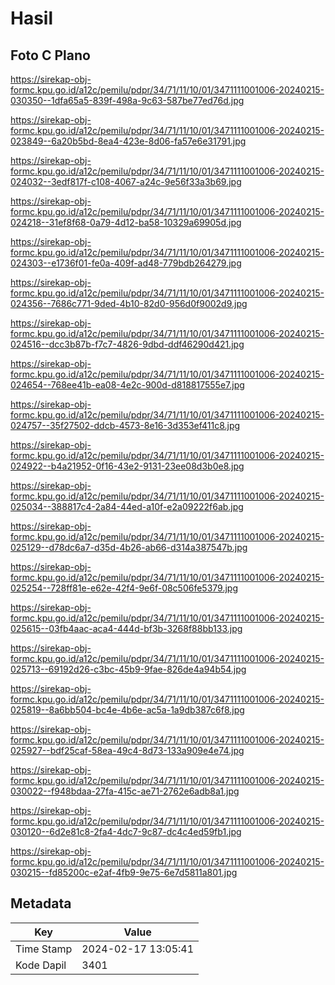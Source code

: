 # Hasil

## Foto C Plano

https://sirekap-obj-formc.kpu.go.id/a12c/pemilu/pdpr/34/71/11/10/01/3471111001006-20240215-030350--1dfa65a5-839f-498a-9c63-587be77ed76d.jpg

https://sirekap-obj-formc.kpu.go.id/a12c/pemilu/pdpr/34/71/11/10/01/3471111001006-20240215-023849--6a20b5bd-8ea4-423e-8d06-fa57e6e31791.jpg

https://sirekap-obj-formc.kpu.go.id/a12c/pemilu/pdpr/34/71/11/10/01/3471111001006-20240215-024032--3edf817f-c108-4067-a24c-9e56f33a3b69.jpg

https://sirekap-obj-formc.kpu.go.id/a12c/pemilu/pdpr/34/71/11/10/01/3471111001006-20240215-024218--31ef8f68-0a79-4d12-ba58-10329a69905d.jpg

https://sirekap-obj-formc.kpu.go.id/a12c/pemilu/pdpr/34/71/11/10/01/3471111001006-20240215-024303--e1736f01-fe0a-409f-ad48-779bdb264279.jpg

https://sirekap-obj-formc.kpu.go.id/a12c/pemilu/pdpr/34/71/11/10/01/3471111001006-20240215-024356--7686c771-9ded-4b10-82d0-956d0f9002d9.jpg

https://sirekap-obj-formc.kpu.go.id/a12c/pemilu/pdpr/34/71/11/10/01/3471111001006-20240215-024516--dcc3b87b-f7c7-4826-9dbd-ddf46290d421.jpg

https://sirekap-obj-formc.kpu.go.id/a12c/pemilu/pdpr/34/71/11/10/01/3471111001006-20240215-024654--768ee41b-ea08-4e2c-900d-d818817555e7.jpg

https://sirekap-obj-formc.kpu.go.id/a12c/pemilu/pdpr/34/71/11/10/01/3471111001006-20240215-024757--35f27502-ddcb-4573-8e16-3d353ef411c8.jpg

https://sirekap-obj-formc.kpu.go.id/a12c/pemilu/pdpr/34/71/11/10/01/3471111001006-20240215-024922--b4a21952-0f16-43e2-9131-23ee08d3b0e8.jpg

https://sirekap-obj-formc.kpu.go.id/a12c/pemilu/pdpr/34/71/11/10/01/3471111001006-20240215-025034--388817c4-2a84-44ed-a10f-e2a09222f6ab.jpg

https://sirekap-obj-formc.kpu.go.id/a12c/pemilu/pdpr/34/71/11/10/01/3471111001006-20240215-025129--d78dc6a7-d35d-4b26-ab66-d314a387547b.jpg

https://sirekap-obj-formc.kpu.go.id/a12c/pemilu/pdpr/34/71/11/10/01/3471111001006-20240215-025254--728ff81e-e62e-42f4-9e6f-08c506fe5379.jpg

https://sirekap-obj-formc.kpu.go.id/a12c/pemilu/pdpr/34/71/11/10/01/3471111001006-20240215-025615--03fb4aac-aca4-444d-bf3b-3268f88bb133.jpg

https://sirekap-obj-formc.kpu.go.id/a12c/pemilu/pdpr/34/71/11/10/01/3471111001006-20240215-025713--69192d26-c3bc-45b9-9fae-826de4a94b54.jpg

https://sirekap-obj-formc.kpu.go.id/a12c/pemilu/pdpr/34/71/11/10/01/3471111001006-20240215-025819--8a6bb504-bc4e-4b6e-ac5a-1a9db387c6f8.jpg

https://sirekap-obj-formc.kpu.go.id/a12c/pemilu/pdpr/34/71/11/10/01/3471111001006-20240215-025927--bdf25caf-58ea-49c4-8d73-133a909e4e74.jpg

https://sirekap-obj-formc.kpu.go.id/a12c/pemilu/pdpr/34/71/11/10/01/3471111001006-20240215-030022--f948bdaa-27fa-415c-ae71-2762e6adb8a1.jpg

https://sirekap-obj-formc.kpu.go.id/a12c/pemilu/pdpr/34/71/11/10/01/3471111001006-20240215-030120--6d2e81c8-2fa4-4dc7-9c87-dc4c4ed59fb1.jpg

https://sirekap-obj-formc.kpu.go.id/a12c/pemilu/pdpr/34/71/11/10/01/3471111001006-20240215-030215--fd85200c-e2af-4fb9-9e75-6e7d5811a801.jpg


## Metadata

| Key        | Value               |
| ---------- | ------------------- |
| Time Stamp | 2024-02-17 13:05:41 |
| Kode Dapil | 3401                |



